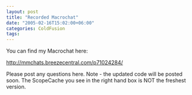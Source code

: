 ```yaml
---
layout: post
title: "Recorded Macrochat"
date: "2005-02-16T15:02:00+06:00"
categories: ColdFusion 
tags: 
---
```


You can find my Macrochat here:

<a href="http://mmchats.breezecentral.com/p71024284/">http://mmchats.breezecentral.com/p71024284/</a>

Please post any questions here. Note - the updated code will be posted soon. The ScopeCache you see in the right hand box is NOT the freshest version.